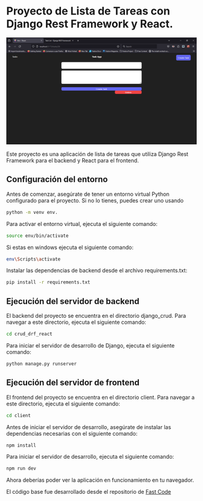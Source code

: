 # Proyecto de Lista de Tareas con Django Rest Framework y React.

![](images/paste-45.png)

Este proyecto es una aplicación de lista de tareas que utiliza Django Rest Framework para el backend y React para el frontend.

## Configuración del entorno

Antes de comenzar, asegúrate de tener un entorno virtual Python configurado para el proyecto. Si no lo tienes, puedes crear uno usando

``` bash
python -m venv env.
```

Para activar el entorno virtual, ejecuta el siguiente comando:

``` bash
source env/bin/activate
```

Si estas en windows ejecuta el siguiente comando:

``` bash
env\Scripts\activate
```
Instalar las dependencias de backend desde el archivo requirements.txt:

``` bash
pip install -r requirements.txt
```

## Ejecución del servidor de backend

El backend del proyecto se encuentra en el directorio django_crud. Para navegar a este directorio, ejecuta el siguiente comando:

``` bash
cd crud_drf_react
```

Para iniciar el servidor de desarrollo de Django, ejecuta el siguiente comando:

``` bash
python manage.py runserver
```

## Ejecución del servidor de frontend

El frontend del proyecto se encuentra en el directorio client. Para navegar a este directorio, ejecuta el siguiente comando:

``` bash
cd client
```

Antes de iniciar el servidor de desarrollo, asegúrate de instalar las dependencias necesarias con el siguiente comando:

``` bash
npm install
```

Para iniciar el servidor de desarrollo, ejecuta el siguiente comando:

``` bash
npm run dev
```

Ahora deberías poder ver la aplicación en funcionamiento en tu navegador.

El código base fue desarrollado desde el repositorio de [Fast Code](https://github.com/fazt/django-react-crud)